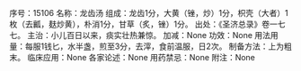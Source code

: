 序号：15106
名称：龙齿汤
组成：龙齿1分，大黄（锉，炒）1分，枳壳（大者）1枚（去瓤，麸炒黄），朴消1分，甘草（炙，锉）1分。
出处：《圣济总录》卷一七七。
主治：小儿百日以来，痰实壮热兼惊。
加减：None
功效：None
用法用量：每服1钱匕，水半盏，煎至3分，去滓，食前温服，日2次。
制备方法：上为粗末。
临床应用：None
各家论述：None
用药禁忌：None
附注：None
